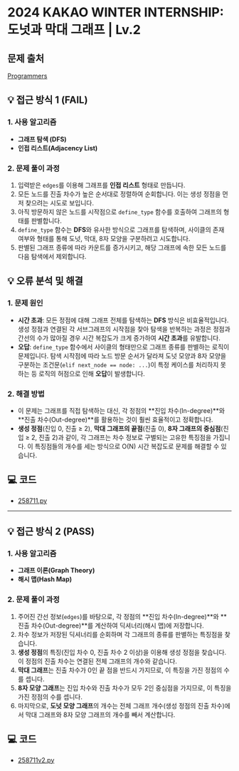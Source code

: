 # 2024 KAKAO WINTER INTERNSHIP: 도넛과 막대 그래프 | Lv.2

## 문제 출처
[Programmers](https://school.programmers.co.kr/learn/courses/30/lessons/258711)

## 💡 접근 방식 1 (FAIL)

### 1. 사용 알고리즘
* **그래프 탐색 (DFS)**
* **인접 리스트(Adjacency List)**

### 2. 문제 풀이 과정
1.  입력받은 `edges`를 이용해 그래프를 **인접 리스트** 형태로 만듭니다.
2.  모든 노드를 진출 차수가 높은 순서대로 정렬하여 순회합니다. 이는 생성 정점을 먼저 찾으려는 시도로 보입니다.
3.  아직 방문하지 않은 노드를 시작점으로 `define_type` 함수를 호출하여 그래프의 형태를 판별합니다.
4.  `define_type` 함수는 **DFS**와 유사한 방식으로 그래프를 탐색하며, 사이클의 존재 여부와 형태를 통해 도넛, 막대, 8자 모양을 구분하려고 시도합니다.
5.  판별된 그래프 종류에 따라 카운트를 증가시키고, 해당 그래프에 속한 모든 노드를 다음 탐색에서 제외합니다.

## 💡 오류 분석 및 해결

### 1. 문제 원인
* **시간 초과**: 모든 정점에 대해 그래프 전체를 탐색하는 **DFS** 방식은 비효율적입니다. 생성 정점과 연결된 각 서브그래프의 시작점을 찾아 탐색을 반복하는 과정은 정점과 간선의 수가 많아질 경우 시간 복잡도가 크게 증가하여 **시간 초과**를 유발합니다.
* **오답**: `define_type` 함수에서 사이클의 형태만으로 그래프 종류를 판별하는 로직이 문제입니다. 탐색 시작점에 따라 노드 방문 순서가 달라져 도넛 모양과 8자 모양을 구분하는 조건문(`elif next_node == node: ...`)이 특정 케이스를 처리하지 못하는 등 로직의 허점으로 인해 **오답**이 발생합니다.

### 2. 해결 방법
* 이 문제는 그래프를 직접 탐색하는 대신, 각 정점의 **진입 차수(In-degree)**와 **진출 차수(Out-degree)**를 활용하는 것이 훨씬 효율적이고 정확합니다.
* **생성 정점**(진입 0, 진출 ≥ 2), **막대 그래프의 끝점**(진출 0), **8자 그래프의 중심점**(진입 ≥ 2, 진출 2)과 같이, 각 그래프는 차수 정보로 구별되는 고유한 특징점을 가집니다. 이 특징점들의 개수를 세는 방식으로 O(N) 시간 복잡도로 문제를 해결할 수 있습니다.

## 💻 코드
* [258711.py](258711.py)

---

## 💡 접근 방식 2 (PASS)

### 1. 사용 알고리즘
* **그래프 이론(Graph Theory)**
* **해시 맵(Hash Map)**

### 2. 문제 풀이 과정
1.  주어진 간선 정보(`edges`)를 바탕으로, 각 정점의 **진입 차수(In-degree)**와 **진출 차수(Out-degree)**를 계산하여 딕셔너리(해시 맵)에 저장합니다.
2.  차수 정보가 저장된 딕셔너리를 순회하며 각 그래프의 종류를 판별하는 특징점을 찾습니다.
3.  **생성 정점**의 특징(진입 차수 0, 진출 차수 2 이상)을 이용해 생성 정점을 찾습니다. 이 정점의 진출 차수는 연결된 전체 그래프의 개수와 같습니다.
4.  **막대 그래프**는 진출 차수가 0인 끝 점을 반드시 가지므로, 이 특징을 가진 정점의 수를 셉니다.
5.  **8자 모양 그래프**는 진입 차수와 진출 차수가 모두 2인 중심점을 가지므로, 이 특징을 가진 정점의 수를 셉니다.
6.  마지막으로, **도넛 모양 그래프**의 개수는 전체 그래프 개수(생성 정점의 진출 차수)에서 막대 그래프와 8자 모양 그래프의 개수를 빼서 계산합니다.

## 💻 코드
* [258711v2.py](258711v2.py)